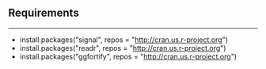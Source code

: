 ## Requirements
---

+ install.packages("signal", repos = "http://cran.us.r-project.org")
+ install.packages("readr", repos = "http://cran.us.r-project.org")
+ install.packages("ggfortify", repos = "http://cran.us.r-project.org")

